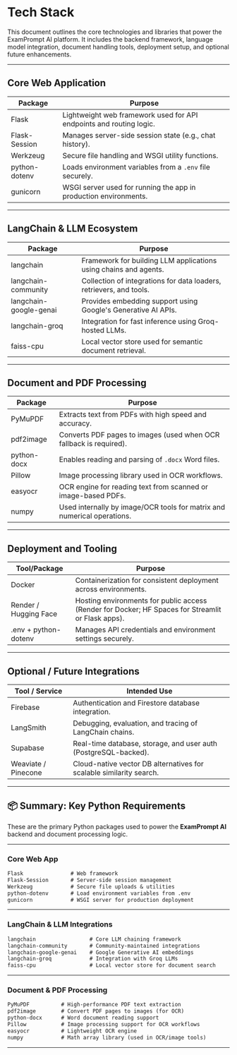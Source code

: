 # Tech Stack

This document outlines the core technologies and libraries that power the ExamPrompt AI platform. It includes the backend framework, language model integration, document handling tools, deployment setup, and optional future enhancements.

---

## Core Web Application

| Package           | Purpose                                                             |
|-------------------|----------------------------------------------------------------------|
| Flask             | Lightweight web framework used for API endpoints and routing logic. |
| Flask-Session     | Manages server-side session state (e.g., chat history).              |
| Werkzeug          | Secure file handling and WSGI utility functions.                    |
| python-dotenv     | Loads environment variables from a `.env` file securely.             |
| gunicorn          | WSGI server used for running the app in production environments.     |

---

## LangChain & LLM Ecosystem

| Package                    | Purpose                                                                 |
|----------------------------|-------------------------------------------------------------------------|
| langchain                  | Framework for building LLM applications using chains and agents.        |
| langchain-community        | Collection of integrations for data loaders, retrievers, and tools.     |
| langchain-google-genai     | Provides embedding support using Google's Generative AI APIs.           |
| langchain-groq             | Integration for fast inference using Groq-hosted LLMs.                  |
| faiss-cpu                  | Local vector store used for semantic document retrieval.                |

---

## Document and PDF Processing

| Package        | Purpose                                                                 |
|----------------|-------------------------------------------------------------------------|
| PyMuPDF        | Extracts text from PDFs with high speed and accuracy.                   |
| pdf2image      | Converts PDF pages to images (used when OCR fallback is required).      |
| python-docx    | Enables reading and parsing of `.docx` Word files.                      |
| Pillow         | Image processing library used in OCR workflows.                         |
| easyocr        | OCR engine for reading text from scanned or image-based PDFs.           |
| numpy          | Used internally by image/OCR tools for matrix and numerical operations. |

---

## Deployment and Tooling

| Tool/Package           | Purpose                                                            |
|------------------------|---------------------------------------------------------------------|
| Docker                 | Containerization for consistent deployment across environments.     |
| Render / Hugging Face  | Hosting environments for public access (Render for Docker; HF Spaces for Streamlit or Flask apps). |
| .env + python-dotenv   | Manages API credentials and environment settings securely.          |

---

## Optional / Future Integrations

| Tool / Service         | Intended Use                                                       |
|------------------------|---------------------------------------------------------------------|
| Firebase               | Authentication and Firestore database integration.                 |
| LangSmith              | Debugging, evaluation, and tracing of LangChain chains.             |
| Supabase               | Real-time database, storage, and user auth (PostgreSQL-backed).     |
| Weaviate / Pinecone    | Cloud-native vector DB alternatives for scalable similarity search. |

---

## 📦 Summary: Key Python Requirements

These are the primary Python packages used to power the **ExamPrompt AI** backend and document processing logic.

---

### Core Web App

```txt
Flask               # Web framework
Flask-Session       # Server-side session management
Werkzeug            # Secure file uploads & utilities
python-dotenv       # Load environment variables from .env
gunicorn            # WSGI server for production deployment
```

---

### LangChain & LLM Integrations

```txt
langchain                 # Core LLM chaining framework
langchain-community       # Community-maintained integrations
langchain-google-genai    # Google Generative AI embeddings
langchain-groq            # Integration with Groq LLMs
faiss-cpu                 # Local vector store for document search
```

---

### Document & PDF Processing

```txt
PyMuPDF          # High-performance PDF text extraction
pdf2image        # Convert PDF pages to images (for OCR)
python-docx      # Word document reading support
Pillow           # Image processing support for OCR workflows
easyocr          # Lightweight OCR engine
numpy            # Math array library (used in OCR/image tools)
```

---

